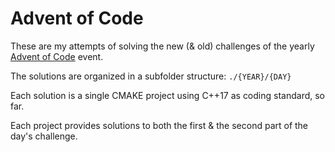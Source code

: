 # Advent of Code

These are my attempts of solving the new (& old) challenges of the yearly [Advent of Code](https://adventofcode.com/) event.

The solutions are organized in a subfolder structure: ```./{YEAR}/{DAY}```

Each solution is a single CMAKE project using C++17 as coding standard, so far.

Each project provides solutions to both the first & the second part of the day's challenge.
